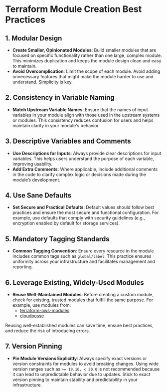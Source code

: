 # Terraform Module Creation Best Practices

## 1. Modular Design
   - **Create Smaller, Opinionated Modules**: Build smaller modules that are focused on specific functionality rather than one large, complex module. This minimizes duplication and keeps the module design clean and easy to maintain.
   - **Avoid Overcomplication**: Limit the scope of each module. Avoid adding unnecessary features that might make the module harder to use and understand. Simplicity is key.

## 2. Consistency in Variable Naming
   - **Match Upstream Variable Names**: Ensure that the names of input variables in your module align with those used in the upstream systems or modules. This consistency reduces confusion for users and helps maintain clarity in your module's behavior.

## 3. Descriptive Variables and Comments
   - **Use Descriptions for Inputs**: Always provide clear descriptions for input variables. This helps users understand the purpose of each variable, improving usability.
   - **Add Extra Comments**: Where applicable, include additional comments in the code to clarify complex logic or decisions made during the module’s development.

## 4. Use Sane Defaults
   - **Set Secure and Practical Defaults**: Default values should follow best practices and ensure the most secure and functional configuration. For example, use defaults that comply with security guidelines (e.g., encryption enabled by default for storage services).

## 5. Mandatory Tagging Standards
   - **Common Tagging Convention**: Ensure every resource in the module includes common tags such as `global/label`. This practice ensures uniformity across your infrastructure and facilitates management and reporting.

## 6. Leverage Existing, Widely-Used Modules
   - **Reuse Well-Maintained Modules**: Before creating a custom module, check for existing, trusted modules that fulfill the same purpose. For example, use modules from:
     - [terraform-aws-modules](https://github.com/terraform-aws-modules)
     - [cloudposse](https://docs.cloudposse.com/modules/library/aws/)

   Reusing well-established modules can save time, ensure best practices, and reduce the risk of introducing errors.

## 7. Version Pinning
   - **Pin Module Versions Explicitly**: Always specify exact versions or version constraints for modules to avoid breaking changes. Using wide version ranges such as `>= 19.16, < 20.0` is not recommended because it can lead to unpredictable behavior due to updates. Stick to exact version pinning to maintain stability and predictability in your infrastructure.
